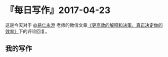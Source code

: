 # 『每日写作』2017-04-23

这是今天对于 [@易仁永澄](http://weibo.com/u/1640237087) 老师的微信文章[《更高效的解释和决策，真正决定你的效率》]()下的评论回复。

## 我的写作